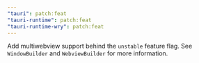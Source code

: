 ```yaml
---
"tauri": patch:feat
"tauri-runtime": patch:feat
"tauri-runtime-wry": patch:feat
---
```


Add multiwebview support behind the `unstable` feature flag. See `WindowBuilder` and `WebviewBuilder` for more information.
